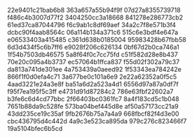 22e9401c21bab6b8
363a657a55b94f9f
07d27a8355739718
f486c4b3007d77f2
3404250cc3a18668
841278e286773cb2
61ed37ca87044796
f6c9ab1c8df69aef
34a2c7f8e571b3f4
dcbc90f4aab8564c
06a114b134a371c6
515c6e3bdf4e647a
e06533403a415485
c361d638b0185004
95983428b67fbb58
6d3d434f5c6b7ff6
e9028f206c626134
0bf67d2b0ca746a1
1f54b7503db46575
5a8f64f0c7cc75fd
c51f582d28e8b437
70e20c095a4b3737
ec57064b1ffca837
f55d02f302a79c37
da813a741de301ee
4a753439a0aeed92
1f53343ea784242e
866f1f0d0efa4c71
3a677be0c101a6e9
2e22a62352a0f5c5
4aad3221e24a3e8f
ba51a6d2a523a4d1
6556d97a87a0df7f
f95f7ea195f5c3ff
e4731d91d87284c2
786e63fbf22602a7
b3fe6c6d4cd77bbc
2f66403bc0361fc7
8a4f183cd5c1b048
7651b88da9c528fe
573ba04bef445d8e
af50a57173cc21a9
43dd235ce19c35af
9fb2676b75a7a4a9
668fbcf82f4d3e00
cbc436795d4c442d
4a9c3e523ca895da
979c276c823466f7
19a5104bfec6b5cd
